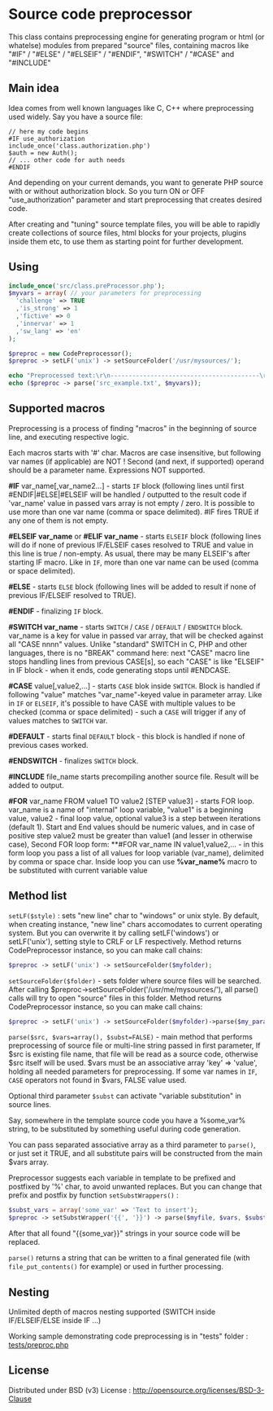 # Source code preprocessor

This class contains preprocessing engine for generating program or html (or whatelse) modules from
prepared "source" files, containing macros like "#IF" / "#ELSE" / "#ELSEIF" / "#ENDIF", "#SWITCH" / "#CASE" and "#INCLUDE"

## Main idea

Idea comes from well known languages like C, C++ where preprocessing used widely.
Say you have a source file:

```text
// here my code begins
#IF use_authorization
include_once('class.authorization.php')
$auth = new Auth();
// ... other code for auth needs
#ENDIF
```
And depending on your current demands, you want to generate PHP source with or without authorization block.
So you turn ON or OFF "use_authorization" parameter and start preprocessing that creates desired code.

After creating and "tuning" source template files, you will be able to rapidly create collections of source files, html blocks for
your projects, plugins inside them etc, to use them as starting point for further development.

## Using

```php
include_once('src/class.preProcessor.php');
$myvars = array( // your parameters for preprocessing
  'challenge' => TRUE
  ,'is_strong' => 1
  ,'fictive' => 0
  ,'innervar' => 1
  ,'sw_lang' => 'en'
);

$preproc = new CodePreprocessor();
$preproc -> setLF('unix') -> setSourceFolder('/usr/mysources/');

echo "Preprocessed text:\r\n-----------------------------------------\r\n";
echo ($preproc -> parse('src_example.txt', $myvars));
```
## Supported macros

Preprocessing is a process of finding "macros" in the beginning of source line,
and executing respective logic.

Each macros starts with '#' char. Macros are case insensitive, but following var names (if applicable) are NOT !
Second (and next, if supported) operand should be a parameter name. Expressions NOT supported.

**#IF** var_name[,var_name2...] - starts `IF` block (following lines until first #ENDIF|#ELSE|#ELSEIF will be handled / outputted to the result code
if 'var_name' value in passed vars array is not empty / zero.
It is possible to use more than one var name (comma or space delimited). #IF fires TRUE if any one of them
is not empty.

**#ELSEIF var_name** or **#ELIF var_name** - starts `ELSEIF` block (following lines will do if none of previous IF/ELSEIF cases resolved to TRUE
and value in this line is true / non-empty.
As usual, there may be many ELSEIF's after starting IF macro.
Like in `IF`, more than one var name can be used (comma or space delimited).

**#ELSE** - starts `ELSE` block (following lines will be added to result if none of previous IF/ELSEIF resolved to TRUE).

**#ENDIF** - finalizing `IF` block.

**#SWITCH var_name**  - starts `SWITCH` / `CASE` / `DEFAULT` / `ENDSWITCH` block. var_name is a key for value in passed var array,
  that will be checked against all "CASE nnnn" values. Unlike "standard" SWITCH in C, PHP and other languages, there is no "BREAK" command here:
  next "CASE" macro line stops handling lines from previous CASE[s], so each "CASE" is like "ELSEIF" in IF block - when it ends, code generating stops until #ENDCASE.

**#CASE** value[,value2,...] - starts `CASE` blok inside `SWITCH`. Block is handled if following "value" matches "var_name"-keyed value in parameter array.
  Like in `IF` or `ELSEIF`, it's possible to have CASE with multiple values to be checked (comma or space delimited) -
  such a `CASE` will trigger if any of values matches to `SWITCH` var.

**#DEFAULT** - starts final `DEFAULT` block - this block is handled if none of previous cases worked.

**#ENDSWITCH** - finalizes `SWITCH` block.

**#INCLUDE** file_name starts precompiling another source file. Result will be added to output.

**#FOR** var_name FROM value1 TO value2 [STEP value3] - starts FOR loop.
  var_name is a name of "internal" loop variable, "value1" is a beginning value, value2 - final loop value, optional value3 is a step between iterations (default 1).
  Start and End values should be numeric values, and in case of positive step value2 must be greater than value1 (and lesser in otherwise case), 
  Second FOR loop form:
**#FOR var_name IN value1,value2,... - in this form loop you pass a list of all values for loop variable (var_name), delimited by comma or space char.
  Inside loop you can use **%var_name%** macro to be substituted with current variable value

## Method list

`setLF($style)` : sets "new line" char to "windows" or unix style. By default, when creating instance, "new line" chars
accomodates to current operating system. But you can overwrite it by calling setLF('windows') or setLF('unix'),
setting style to CRLF or LF respectively.
Method returns CodePreprocessor instance, so you can make call chains:
```php
$preproc -> setLF('unix') -> setSourceFolder($myfolder);
```

`setSourceFolder($folder)` - sets folder where source files will be searched.
After calling $preproc->setSourceFolder('/usr/me/mysources/'), all parse() calls will try to open "source" files in this folder.
Method returns CodePreprocessor instance, so you can make call chains:

```php
$preproc -> setLF('unix') -> setSourceFolder($myfolder)->parse($my_params);
```
`parse($src, $vars=array(), $subst=FALSE)` - main method that performs preprocessing of source file or multi-line string passed in first parameter,
If $src is existing file name, that file will be read as a source code, otherwise $src itself will be used.
$vars must be an associative array 'key' => 'value', holding all needed parameters for preprocessing.
If some var names in `IF`, `CASE` operators not found in $vars, FALSE value used.

Optional third parameter `$subst` can activate "variable substitution" in source lines.

Say, somewhere in the template source code you have a %some_var% string, to be substituted by something useful during
code generation.

You can pass separated associative array as a third parameter to `parse()`, or just set it TRUE, and all substitute pairs will be constructed from the main $vars array.

Preprocessor suggests each variable in template to be prefixed and postfixed by '%' char, to avoid unwanted replaces.
But you can change that prefix and postfix by function `setSubstWrappers()` :

```php
$subst_vars = array('some_var' => 'Text to insert');
$preproc -> setSubstWrapper('{{', '}}') -> parse($myfile, $vars, $subst_vars);
```
After that all found "{{some_var}}" strings in your source code will be replaced.

`parse()` returns a string that can be written to a final generated file (with `file_put_contents()` for example) or used in further processing.


## Nesting
Unlimited depth of macros nesting supported (SWITCH inside IF/ELSEIF/ELSE inside IF ...)

Working sample demonstrating code preprocessing is in "tests" folder :
[tests/preproc.php](tests/preproc.php)

## License
Distributed under BSD (v3) License :
http://opensource.org/licenses/BSD-3-Clause

